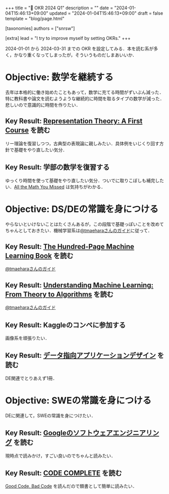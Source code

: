 +++
title = "🍞 OKR 2024 Q1"
description = ""
date = "2024-01-04T15:46:13+09:00"
updated = "2024-01-04T15:46:13+09:00"
draft = false
template = "blog/page.html"

[taxonomies]
authors = ["snrsw"]

[extra]
lead = "I try to improve myself by setting OKRs."
+++

2024-01-01 から 2024-03-31 までの OKR を設定してみる．本を読む系が多く，かなり重くなってしまったが，そういうものだしまあいいか．


# Objective: 数学を継続する

去年は本格的に働き始めたこともあって，数学に充てる時間がずいぶん減った．特に教科書や論文を読むようような継続的に時間を取るタイプの数学が減った．悲しいので意識的に時間を作りたい．

## Key Result: [Representation Theory: A First Course](https://amzn.asia/d/9Mv8E71) を読む

リー理論を復習しつつ，古典型の表現論に親しみたい．具体例をいじくり回す方針で基礎をやり直したい気分．

## Key Result: 学部の数学を復習する

ゆっくり時間を使って基礎をやり直したい気分．ついでに取りこぼしも補完したい．[All the Math You Missed](https://amzn.asia/d/5ctYPCS) は気持ちがわかる．

# Objective: DS/DEの常識を身につける

やらないといけないことはたくさんあるが，この段階で基礎っぽいことを改めてちゃんとしておきたい．機械学習系は[@tmaeharaさんのガイド](https://twitter.com/tmaehara/status/1644230083308134403)に従って．

## Key Result: [The Hundred-Page Machine Learning Book](https://amzn.eu/d/bqaVUDr) を読む

[@tmaeharaさんのガイド](https://twitter.com/tmaehara/status/1644230083308134403)

## Key Result: [Understanding Machine Learning: From Theory to Algorithms](https://amzn.eu/d/bbrbdWZ) を読む

[@tmaeharaさんのガイド](https://twitter.com/tmaehara/status/1644230083308134403)

## Key Result: Kaggleのコンペに参加する

画像系を頑張りたい．

## Key Result: [データ指向アプリケーションデザイン](https://amzn.asia/d/2UXjNzi) を読む

DE関連でとりあえず1冊．

# Objective: SWEの常識を身につける

DEに関連して，SWEの常識を身につけたい．

## Key Result: [Googleのソフトウェアエンジニアリング](https://amzn.asia/d/bYSl7x2) を読む

現時点で読みかけ，すごい良いのでちゃんと読みたい．

## Key Result: [CODE COMPLETE]([/d/9Q1ZQ8Y](https://amzn.asia/d/2LRmxS8)) を読む

[Good Code, Bad Code](https://amzn.asia/d/0FFd8dh) を読んだので類書として簡単に読みたい．
